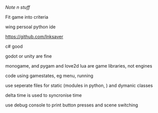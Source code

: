 _Note n stuff_

Fit game into criteria

wing persoal python ide

https://github.com/Inksaver

c# good

godot or unity are fine

monogame, and pygam and love2d lua are game libraries, not engines

code using gamestates, eg menu, running

use seperate files for static (modules in python, ) and dymanic classes

delta time is used to syncronise time

use debug console to print button presses and scene switching
